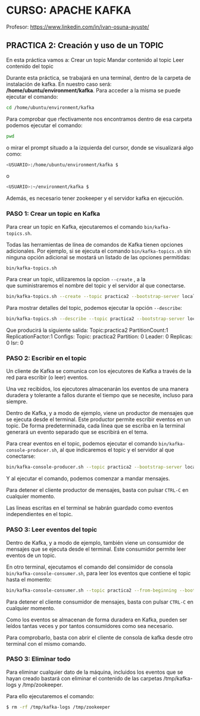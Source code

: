 # CURSO: APACHE KAFKA
Profesor: https://www.linkedin.com/in/ivan-osuna-ayuste/

## PRACTICA 2: Creación y uso de un TOPIC

En esta práctica vamos a:
Crear un topic
Mandar contenido al topic
Leer contenido del topic

Durante esta práctica, se trabajará en una terminal, dentro de la carpeta
de instalación de kafka. En nuestro caso será:
**/home/ubuntu/environment/kafka**.
Para acceder a la misma se puede ejecutar el comando:
``` sh
cd /home/ubuntu/environment/kafka
```
Para comprobar que rfectivamente nos encontramos dentro de esa carpeta podemos 
ejecutar el comando:
``` sh
pwd
```
o mirar el prompt situado a la izquierda del cursor, donde se visualizará algo como:
``` sh
<USUARIO>:/home/ubuntu/environment/kafka $
```
o
``` sh
<USUARIO>:~/environment/kafka $
```

Además, es necesario tener zookeeper y el servidor kafka en ejecución.

### PASO 1: Crear un topic en Kafka

Para crear un topic en Kafka, ejecutaremos el comando `bin/kafka-topics.sh`.

Todas las herramientas de línea de comandos de Kafka tienen opciones adicionales.
Por ejemplo, si se ejecuta el comando `bin/kafka-topics.sh` sin ninguna opción adicional
se mostará un listado de las opciones permitidas:
``` sh
bin/kafka-topics.sh
```
Para crear un topic, utilizaremos la opcion `--create` , a la  
que suministraremos el nombre del topic y el servidor al que conectarse.
``` sh
bin/kafka-topics.sh --create --topic practica2 --bootstrap-server localhost:9092
```

Para mostrar detalles del topic, podemos ejecutar la opción `--describe`:
``` sh
bin/kafka-topics.sh --describe --topic practica2 --bootstrap-server localhost:9092
```
Que producirá la siguiente salida:
    Topic:practica2     PartitionCount:1    ReplicationFactor:1     Configs:
        Topic: practica2    Partition: 0    Leader: 0   Replicas: 0     Isr: 0

### PASO 2: Escribir en el topic

Un cliente de Kafka se comunica con los ejecutores de Kafka a través de la red 
para escribir (o leer) eventos. 

Una vez recibidos, los ejecutores almacenarán los eventos de una manera duradera 
y tolerante a fallos durante el tiempo que se necesite, incluso para siempre.

Dentro de Kafka, y a modo de ejemplo, viene un productor de mensajes que se 
ejecuta desde el terminal. Este productor permite escribir eventos en un topic. 
De forma predeterminada, cada línea que se escriba en la terminal generará un 
evento separado que se escribirá en el tema.

Para crear eventos en el topic, podemos ejecutar el comando `bin/kafka-console-producer.sh`,
al que indicaremos el topic y el servidor al que conectarse:
``` sh
bin/kafka-console-producer.sh --topic practica2 --bootstrap-server localhost:9092
```
Y al ejecutar el comando, podemos comenzar a mandar mensajes.

Para detener el cliente productor de mensajes, basta con pulsar `CTRL-C` en cualquier momento.

Las lineas escritas en el terminal se habrán guardado como eventos independientes en el topic.

### PASO 3: Leer eventos del topic

Dentro de Kafka, y a modo de ejemplo, también viene un consumidor de mensajes que se 
ejecuta desde el terminal. Este consumidor permite leer eventos de un topic. 

En otro terminal, ejecutamos el comando del consimidor de consola `bin/kafka-console-consumer.sh`,
para leer los eventos que contiene el topic hasta el momento:
``` sh
bin/kafka-console-consumer.sh --topic practica2 --from-beginning --bootstrap-server localhost:9092
```

Para detener el cliente consumidor de mensajes, basta con pulsar `CTRL-C` en cualquier momento.

Como los eventos se almacenan de forma duradera en Kafka, pueden ser leídos tantas 
veces y por tantos consumidores como sea necesario.

Para comprobarlo, basta con abrir el cliente de consola de kafka desde otro terminal con el mismo comando.

### PASO 3: Eliminar todo

Para eliminar cualquier dato de la máquina, incluidos los eventos que se hayan
creado bastará con eliminar el contenido de las carpetas /tmp/kafka-logs y /tmp/zookeeper.

Para ello ejecutaremos el comando:
``` sh
$ rm -rf /tmp/kafka-logs /tmp/zookeeper
```
